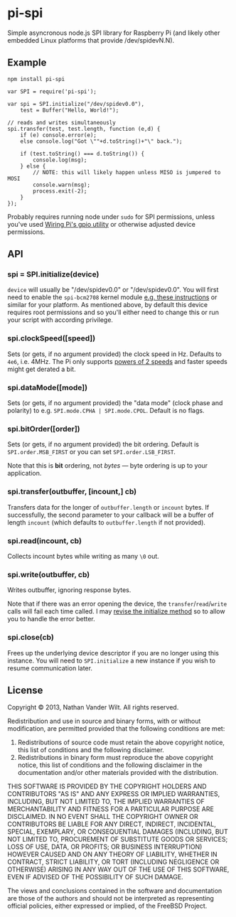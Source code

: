 # pi-spi

Simple asyncronous node.js SPI library for Raspberry Pi (and likely other embedded Linux platforms that provide /dev/spidevN.N).


## Example

`npm install pi-spi`


```
var SPI = require('pi-spi');

var spi = SPI.initialize("/dev/spidev0.0"),
    test = Buffer("Hello, World!");

// reads and writes simultaneously
spi.transfer(test, test.length, function (e,d) {
    if (e) console.error(e);
    else console.log("Got \""+d.toString()+"\" back.");
    
    if (test.toString() === d.toString()) {
        console.log(msg);
    } else {
        // NOTE: this will likely happen unless MISO is jumpered to MOSI
        console.warn(msg);
        process.exit(-2);
    }
});
```

Probably requires running node under `sudo` for SPI permissions, unless you've used [Wiring Pi's gpio utility](https://projects.drogon.net/raspberry-pi/wiringpi/the-gpio-utility/) or otherwise adjusted device permissions.

## API

### spi = SPI.initialize(device)

`device` will usually be "/dev/spidev0.0" or "/dev/spidev0.0". You will first need to enable the `spi-bcm2708` kernel module [e.g. these instructions](http://scruss.com/blog/2013/01/19/the-quite-rubbish-clock/#spi) or similar for your platform. As mentioned above, by default this device requires root permissions and so you'll either need to change this or run your script with according privilege.

### spi.clockSpeed([speed])

Sets (or gets, if no argument provided) the clock speed in Hz. Defaults to `4e6`, i.e. 4MHz. The Pi only supports [powers of 2 speeds](https://projects.drogon.net/understanding-spi-on-the-raspberry-pi/) and faster speeds might get derated a bit.

### spi.dataMode([mode])

Sets (or gets, if no argument provided) the "data mode" (clock phase and polarity) to e.g. `SPI.mode.CPHA | SPI.mode.CPOL`. Default is no flags.

### spi.bitOrder([order])

Sets (or gets, if no argument provided) the bit ordering. Default is `SPI.order.MSB_FIRST` or you can set `SPI.order.LSB_FIRST`.

Note that this is **bit** ordering, not *bytes* — byte ordering is up to your application.

### spi.transfer(outbuffer, [incount,] cb)

Transfers data for the longer of `outbuffer.length` or `incount` bytes. If successfully, the second parameter to your callback will be a buffer of length `incount` (which defaults to `outbuffer.length` if not provided).

### spi.read(incount, cb)

Collects incount bytes while writing as many `\0` out.

### spi.write(outbuffer, cb)

Writes outbuffer, ignoring response bytes.

Note that if there was an error opening the device, the `transfer`/`read`/`write` calls will fail each time called. I may [revise the initialize method](https://github.com/natevw/pi-spi/issues/2#issuecomment-27588982) so to allow you to handle the error better.

### spi.close(cb)

Frees up the underlying device descriptor if you are no longer using this instance. You will need to `SPI.initialize` a new instance if you wish to resume communication later.


## License

Copyright © 2013, Nathan Vander Wilt.
All rights reserved.

Redistribution and use in source and binary forms, with or without
modification, are permitted provided that the following conditions are met: 

1. Redistributions of source code must retain the above copyright notice, this
   list of conditions and the following disclaimer. 
2. Redistributions in binary form must reproduce the above copyright notice,
   this list of conditions and the following disclaimer in the documentation
   and/or other materials provided with the distribution. 

THIS SOFTWARE IS PROVIDED BY THE COPYRIGHT HOLDERS AND CONTRIBUTORS "AS IS" AND
ANY EXPRESS OR IMPLIED WARRANTIES, INCLUDING, BUT NOT LIMITED TO, THE IMPLIED
WARRANTIES OF MERCHANTABILITY AND FITNESS FOR A PARTICULAR PURPOSE ARE
DISCLAIMED. IN NO EVENT SHALL THE COPYRIGHT OWNER OR CONTRIBUTORS BE LIABLE FOR
ANY DIRECT, INDIRECT, INCIDENTAL, SPECIAL, EXEMPLARY, OR CONSEQUENTIAL DAMAGES
(INCLUDING, BUT NOT LIMITED TO, PROCUREMENT OF SUBSTITUTE GOODS OR SERVICES;
LOSS OF USE, DATA, OR PROFITS; OR BUSINESS INTERRUPTION) HOWEVER CAUSED AND
ON ANY THEORY OF LIABILITY, WHETHER IN CONTRACT, STRICT LIABILITY, OR TORT
(INCLUDING NEGLIGENCE OR OTHERWISE) ARISING IN ANY WAY OUT OF THE USE OF THIS
SOFTWARE, EVEN IF ADVISED OF THE POSSIBILITY OF SUCH DAMAGE.

The views and conclusions contained in the software and documentation are those
of the authors and should not be interpreted as representing official policies, 
either expressed or implied, of the FreeBSD Project.
